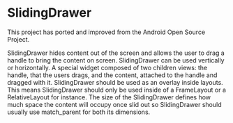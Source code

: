 SlidingDrawer
=============

This project has ported and improved from the Android Open Source Project.


SlidingDrawer hides content out of the screen and allows the user to drag a handle to bring the content on screen. SlidingDrawer can be used vertically or horizontally. A special widget composed of two children views: the handle, that the users drags, and the content, attached to the handle and dragged with it. SlidingDrawer should be used as an overlay inside layouts. This means SlidingDrawer should only be used inside of a FrameLayout or a RelativeLayout for instance. The size of the SlidingDrawer defines how much space the content will occupy once slid out so SlidingDrawer should usually use match_parent for both its dimensions.
